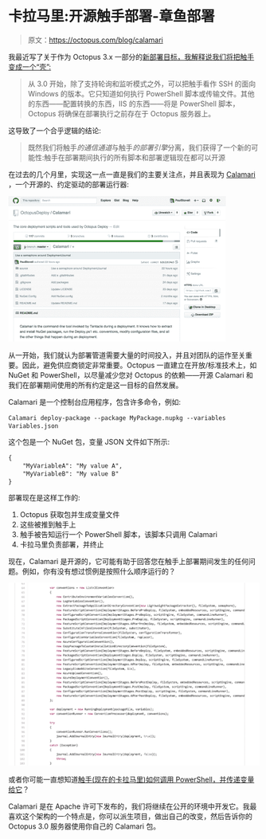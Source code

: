 # 卡拉马里:开源触手部署-章鱼部署

> 原文：<https://octopus.com/blog/calamari>

我最近写了关于作为 Octopus 3.x 一部分的[新部署目标，我解释说我们将把触手变成一个“壳”:](http://octopusdeploy.com/blog/deployment-targets-in-octopus-3)

> 从 3.0 开始，除了支持轮询和监听模式之外，可以把触手看作 SSH 的面向 Windows 的版本。它只知道如何执行 PowerShell 脚本或传输文件。其他的东西——配置转换的东西，IIS 的东西——将是 PowerShell 脚本，Octopus 将确保在部署执行之前存在于 Octopus 服务器上。

这导致了一个合乎逻辑的结论:

> 既然我们将触手*的通信通道*与触手*的部署引擎*分离，我们获得了一个新的可能性:触手在部署期间执行的所有脚本和部署逻辑现在都可以开源

在过去的几个月里，实现这一点一直是我们的主要关注点，并且表现为 [Calamari](https://github.com/OctopusDeploy/Calamari) ，一个开源的、约定驱动的部署运行器:

[![Calamari GitHub repository](img/000f62ed0c400c61a3e2029abe3942c8.png)](https://github.com/OctopusDeploy/Calamari)

从一开始，我们就认为部署管道需要大量的时间投入，并且对团队的运作至关重要。因此，避免供应商锁定非常重要。Octopus 一直建立在开放/标准技术上，如 NuGet 和 PowerShell，以尽量减少您对 Octopus 的依赖——开源 Calamari 和我们在部署期间使用的所有约定是这一目标的自然发展。

Calamari 是一个控制台应用程序，包含许多命令，例如:

```
Calamari deploy-package --package MyPackage.nupkg --variables Variables.json 
```

这个包是一个 NuGet 包，变量 JSON 文件如下所示:

```
{
    "MyVariableA": "My value A",
    "MyVariableB": "My value B"
} 
```

部署现在是这样工作的:

1.  Octopus 获取包并生成变量文件
2.  这些被推到触手上
3.  触手被告知运行一个 PowerShell 脚本，该脚本只调用 Calamari
4.  卡拉马里负责部署，并终止

现在，Calamari 是开源的，它可能有助于回答您在触手上部署期间发生的任何问题。例如，你有没有想过惯例是按照什么顺序运行的？

[![Conventions](img/c5a7d721d9db0eab6d0cc205d4cf0034.png)](https://github.com/OctopusDeploy/Calamari/blob/master/source/Calamari/Commands/DeployPackageCommand.cs)

或者你可能一直想知道[触手(现在的卡拉马里)如何调用 PowerShell，并传递变量给它](https://github.com/OctopusDeploy/Calamari/tree/master/source/Calamari/Integration/Scripting/WindowsPowerShell)？

Calamari 是在 Apache 许可下发布的，我们将继续在公开的环境中开发它。我最喜欢这个架构的一个特点是，你可以派生项目，做出自己的改变，然后告诉你的 Octopus 3.0 服务器使用你自己的 Calamari 包。